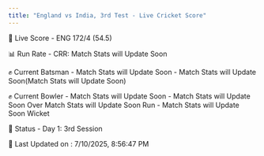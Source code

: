 ```yaml
---
title: "England vs India, 3rd Test - Live Cricket Score"
---
```


🔴 Live Score - ENG 172/4 (54.5)  

📊 Run Rate - CRR: Match Stats will Update Soon  

✊ Current Batsman - Match Stats will Update Soon - Match Stats will Update Soon(Match Stats will Update Soon)  

✊ Current Bowler - Match Stats will Update Soon - Match Stats will Update Soon Over Match Stats will Update Soon Run - Match Stats will Update Soon Wicket  

📑 Status - Day 1: 3rd Session

📝 Last Updated on : 7/10/2025, 8:56:47 PM  

